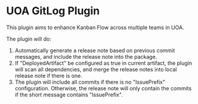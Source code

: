 UOA GitLog Plugin
===

This plugin aims to enhance Kanban Flow across multiple teams in UOA.

The plugin will do:

1. Automatically generate a release note based on previous commit messages, and include the release note into the package.
2. If "DeployedArtifact" be configured as true in current artifact, the plugin will scan all dependencies, and merge the release notes into local release note if there is one.
3. The plugin will include all commits if there is no "IssuePrefix" configuration. Otherwise, the release note will only contain the commits if the short message contains "IssuePrefix".

